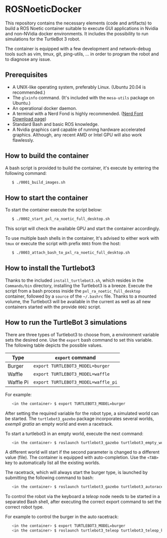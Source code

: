 # ROSNoeticDocker
This repository contains the necessary elements (code and artifacts) to build a
ROS Noetic container suitable to execute GUI applications in Nvidia and
non-NVidia docker environments. It includes the possibility to run simulations
for the TurtleBot 3 robot.

The container is equipped with a few development and network-debug tools such as
vim, tmux, git, ping-utils, ... in order to program the robot and to diagnose
any issue.


## Prerequisites
* A UNIX-like operating system, preferably Linux. (Ubuntu 20.04 is recommended.)
* The `glxinfo` command. (It's included with the `mesa-utils` package on Ubuntu.)
* An operational docker daemon.
* A terminal with a Nerd Fond is highly recommended. ([Nerd Font Download page](https://www.nerdfonts.com/font-downloads))
* Standard Bash and basic ROS knowledge.
* A Nvidia graphics card capable of running hardware accelerated
  graphics. Although, any recent AMD or Intel GPU will also work flawlessly.

## How to build the container
A bash script is provided to build the container, it's execute by entering the
following command:

```bash
   $ ./0001_build_images.sh
```

## How to start the container
To start the container execute the script below:

```bash
   $ ./0002_start_pxl_ra_noetic_full_desktop.sh
```
This script will check the available GPU and start the container accordingly.

To use multiple bash shells in the container, It's advised to either work with
`tmux` or execute the script with prefix `0003` from the host:

```bash
   $ ./0003_attach_bash_to_pxl_ra_noetic_full_desktop.sh
```

## How to install the Turtlebot3
Thanks to the included `install_turtlebot3.sh`, which resides in the
`Commands/bin` directory, installing the Turtlebot3 is a breeze.  Execute the
script from a bash process inside the `pxl_ra_noetic_full_desktop` container,
followed by a `source` of the `~/.bashrc` file.  Thanks to a mounted volume, the
Turtlebot3 will be available in the current as well as all new containers
started with the provide `0002` script.

## How to run the TurtleBot 3 simulations
There are three types of Turtlebot3 to choose from, a environment variable sets
the desired one. Use the `export` bash command to set this variable.  The
following table depicts the possible values.

| Type      | `export` command                    |
|-----------|-------------------------------------|
| Burger    | `export TURTLEBOT3_MODEL=burger`    |
| Waffle    | `export TURTLEBOT3_MODEL=waffle`    |
| Waffle Pi | `export TURTLEBOT3_MODEL=waffle_pi` |

For example:
```bash
   <in the container> $ export TURTLEBOT3_MODEL=burger
```

After setting the required variable for the robot type, a simulated world can be
started. The `turtlebot3_gazebo` package incorporates several worlds, *exempli
gratia* an empty world and even a racetrack.

To start a turtlebot3 in an empty world, execute the next command:

```bash
   <in the container> $ roslaunch turtlebot3_gazebo turtlebot3_empty_world.launch
```

A different world will start if the second parameter is changed to a different
value (file). The container is equipped with auto-completion. Use the `<TAB>`
key to automatically list all the existing worlds.

The racetrack, which will always start the burger type, is launched by
submitting the following command to bash:

```bash
   <in the container> $ roslaunch turtlebot3_gazebo turtlebot3_autorace_2020.launch 	
```

To control the robot via the keyboard a *teleop* node needs to be started in a
separated Bash shell, after executing the correct export command to set the
correct robot type.

For example to control the burger in the auto racetrack:
```bash
   <in the container> $ export TURTLEBOT3_MODEL=burger
   <in the container> $ roslaunch turtlebot3_teleop turtlebot3_teleop_key.launch
```
